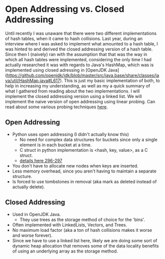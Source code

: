 # Open Addressing vs. Closed Addressing
Until recently I was unaware that there were two different implementations of hash tables, when it came to hash collisions. Last year, during an interview where I was asked to implement what amounted to a hash table, I was hinted to and derived the closed addressing version of a hash table. Since then I (naively) ran with the assumption that that was the way in which all hash tables were implemented, considering the only time I had actually researched it was with regards to Java's HashMap, which was is implemented using closed adressing in [OpenJDK Java] (https://github.com/openjdk/jdk/blob/master/src/java.base/share/classes/java/util/HashMap.java#L617). This is just my basic implementation of both, to help in increasing my understanding, as well as my a quick summary of what I gathered from reading about the two implementations. I will implement the closed addressing version using a linked list. We will implement the naive version of open addressing using linear probing. Can read about some various probing techniques [here](https://programming.guide/hash-tables-open-addressing.html).

## Open Addressing
- Python uses open addressing (I didn't actually know this)
    - No need for complex data structures for buckets since only a single element is in each bucket at a time.
    - C struct in python implementation is \<hash, key, value\>, as a C struct.
    - [details here 296-297](https://hg.python.org/cpython/file/52f68c95e025/Objects/dictobject.c)
- You don't have to allocate new nodes when keys are inserted.
- Less memory overhead, since you aren't having to maintain a separate structure.
- Is forced to use tombstones in removal (aka mark as deleted instead of actually delete).

## Closed Addressing
- Used in OpenJDK Java.
    - They use trees as the storage method of choice for the 'bins'.
- Often implemented with LinkedLists, Vectors, and Trees.
- No maximum load factor (aka a ton of hash collisions makes it worse and worse forever).
- Since we have to use a linked list here, likely we are doing some sort of dynamic heap allocation that removes some of the data locality benefits of using an underlying array as the storage method.

